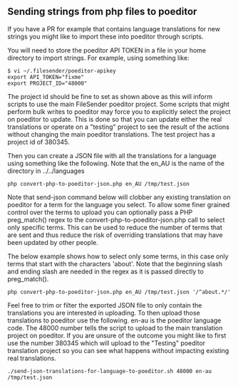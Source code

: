 


Sending strings from php files to poeditor
------------------------------------------

If you have a PR for example that contains language translations for
new strings you might like to import these into poeditor through
scripts.

You will need to store the poeditor API TOKEN in a file in your home
directory to import strings. For example, using something like:

```
$ vi ~/.filesender/poeditor-apikey
export API_TOKEN="fixme"
export PROJECT_ID="48000"
```

The project id should be fine to set as shown above as this will inform
scripts to use the main FileSender poeditor project. Some scripts that might
perform bulk writes to poeditor may force you to explicitly select the project
on poeditor to update. This is done so that you can update either the real
translations or operate on a "testing" project to see the result of the actions
without changing the main poeditor translations. The test project has a project
id of 380345.

Then you can create a JSON file with all the translations for a
language using something like the following. Note that the en_AU is
the name of the directory in ../../languages

```
php convert-php-to-poeditor-json.php en_AU /tmp/test.json
```

Note that send-json command below will clobber any existing
translation on poeditor for a term for the language you select. To
allow some finer grained control over the terms to upload you can
optionally pass a PHP preg_match() regex to the
convert-php-to-poeditor-json.php call to select only specific terms.
This can be used to reduce the number of terms that are sent and thus
reduce the risk of overriding translations that may have been updated
by other people.

The below example shows how to select only some terms, in this case
only terms that start with the characters 'about'. Note that the
beginning slash and ending slash are needed in the regex as it is
passed directly to preg_match().

```
php convert-php-to-poeditor-json.php en_AU /tmp/test.json '/^about.*/'
```

Feel free to trim or filter the exported JSON file to only contain the
translations you are interested in uploading. To then upload those
translations to poeditor use the following. en-au is the poeditor
language code. The 48000 number tells the script to upload to the main
translation project on poeditor. If you are unsure of the outcome you
might like to first use the number 380345 which will upload to the
"Testing" poeditor translation project so you can see what happens
without impacting existing real translations.

```
./send-json-translations-for-language-to-poeditor.sh 48000 en-au /tmp/test.json
```
